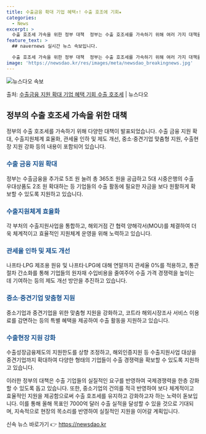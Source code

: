```yaml
---
title: 수출금융 확대 기업 혜택↑! 수출 호조에 기회★
categories:
  - News
excerpt: >
  수출 호조세 가속을 위한 정부 대책  정부는 수출 호조세를 가속하기 위해 여러 가지 대책을 발표했습니다. 이…
feature_text: >
  ## navernews 실시간 뉴스 속보입니다.

  수출 호조세 가속을 위한 정부 대책  정부는 수출 호조세를 가속하기 위해 여러 가지 대책을 발표했습니다. 이…
image: 'https://newsdao.kr/res/images/meta/newsdao_breakingnews.jpg'
---
```


![뉴스다오 속보](https://newsdao.kr/res/images/meta/newsdao_breakingnews.jpg)

<p>출처: <a href="https://newsdao.kr/4031" rel="dofollow">수출금융 지원 확대 기업 혜택 기회 수출 호조세</a> | 뉴스다오</p>

<h2 data-ke-size="size26">정부의 수출 호조세 가속을 위한 대책</h2>
정부의 수출 호조세를 가속하기 위해 다양한 대책이 발표되었습니다. 수출 금융 지원 확대, 수출지원체계 효율화, 관세율 인하 및 제도 개선, 중소·중견기업 맞춤형 지원, 수출현장 지원 강화 등의 내용이 포함되어 있습니다.

<h3><b><span style="color: #1a5490;">수출 금융 지원 확대</span></b></h3>
정부는 수출금융을 추가로 5조 원 늘려 총 365조 원을 공급하고 5대 시중은행의 수출 우대상품도 2조 원 확대하는 등 기업들의 수출 활동에 필요한 자금을 보다 원활하게 확보할 수 있도록 지원하고 있습니다.

<h3><b><span style="color: #1a5490;">수출지원체계 효율화</span></b></h3>
각 부처의 수출지원사업을 통합하고, 해외거점 간 협력 양해각서(MOU)를 체결하여 더욱 체계적이고 효율적인 지원체계 운영을 위해 노력하고 있습니다.

<h3><b><span style="color: #1a5490;">관세율 인하 및 제도 개선</span></b></h3>
나프타·LPG 제조용 원유 및 나프타·LPG에 대해 연말까지 관세율 0%를 적용하고, 통관 절차 간소화를 통해 기업들의 원자재 수입비용을 줄여주어 수출 가격 경쟁력을 높이는 데 기여하는 등의 제도 개선 방안을 추진하고 있습니다.

<h3><b><span style="color: #1a5490;">중소·중견기업 맞춤형 지원</span></b></h3>
중소기업과 중견기업을 위한 맞춤형 지원을 강화하고, 코트라 해외시장조사 서비스 이용료를 감면하는 등의 특별 혜택을 제공하여 수출 활동을 지원하고 있습니다.

<h3><b><span style="color: #1a5490;">수출현장 지원 강화</span></b></h3>
수출성장금융제도의 지원한도를 상향 조정하고, 해외인증지원 등 수출지원사업 대상을 중견기업까지 확대하여 다양한 형태의 기업들이 수출 경쟁력을 확보할 수 있도록 지원하고 있습니다.

이러한 정부의 대책은 수출 기업들의 실질적인 요구를 반영하여 국제경쟁력을 한층 강화할 수 있도록 돕고 있습니다. 또한, 중소기업의 건의를 적극 반영하여 보다 체계적이고 효율적인 지원을 제공함으로써 수출 호조세를 유지하고 강화하고자 하는 노력이 돋보입니다. 이를 통해 올해 목표인 7000억 달러 수출 실적을 달성할 수 있을 것으로 기대되며, 지속적으로 현장의 목소리를 반영하여 실질적인 지원을 이어갈 계획입니다. 

신속 뉴스 바로가기 👉 <a href="https://newsdao.kr" rel="dofollow">https://newsdao.kr</a>


